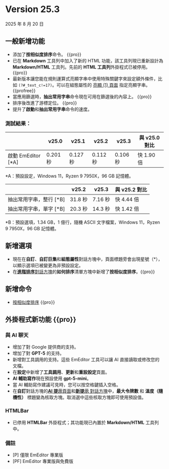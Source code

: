 # Version 25.3

2025 年 8 月 20 日

## 一般新增功能

- 添加了**按相似度排序**命令。 {{pro}}
- 已在 **Markdown** 工具列中加入了新的 HTML 功能，該工具列現已重新設計為 **Markdown/HTML** 工具列。先前的 **HTML 工具列**外掛程式已被停用。 {{pro}}
- 最新版本讓您能在規則運算式亮顯字串中使用特殊關鍵字來設定額外條件，比如 `(?#_text_c!=17)`。可以在組態屬性的 [亮顯 (1) 頁面](../dlg/properties/highlight1/index) 指定亮顯字串。 {{profree}}
- 當應用篩選時，**抽出常用字串**命令現在可用在篩選後的內容上。 {{pro}}
- 排序後改進了游標定位。 {{pro}}
- 提升了**啟動**和**抽出常用字串**命令的速度。

### 測試結果：

|  | v25.0 | v25.1 | v25.2 | v25.3 | 與 v25.0 對比 |
| --- | --- | --- | --- | --- | --- |
| 啟動 EmEditor \[\*A\] | 0.201 秒 | 0.127 秒 | 0.112 秒 | 0.106 秒 | 快 1.90 倍 |

\*A：預設設定，Windows 11，Ryzen 9 7950X，96 GB 記憶體。

|  | v25.2 | v25.3 | 與 v25.2 對比 |
| --- | --- | --- | --- |
| 抽出常用字串，整行 \[\*B\] | 31.8 秒 | 7.16 秒 | 快 4.44 倍 |
| 抽出常用字串，單字 \[\*B\] | 20.3 秒 | 14.3 秒 | 快 1.42 倍 |

\*B：預設選項，1.34 GB，1 億行，隨機 ASCII 文字檔案，Windows 11，Ryzen 9 7950X，96 GB 記憶體。

## 新增選項

- 現在在**自訂**、**自訂巨集**和**組態屬性**對話方塊中，頁面標題旁會出現星號（\*），以顯示選項已被變更為非預設設定。
- 在[**進階排序**對話方塊](../dlg/sort_multi/index)的**如何排序**清單方塊中新增了**按相似度排序**。{{pro}}


## 新增命令

- [按相似度排序](../cmd/sort/sort_similarity) {{pro}}


## 外掛程式新功能 {{pro}}

### 與 AI 聊天
- 增加了對 Google 提供商的支持。
- 增加了對 **GPT-5** 的支持。
- 新增對工具調用的支持。這些 EmEditor 工具可以讓 AI 直接讀取或修改您的文檔。
- 在**設定**中新增了**工具調用**、**更新**和**重設設定**頁面。
- **AI 輔助寫作**現在預設使用 **gpt-5-mini**。
- 當 AI 輔助寫作建議可見時，您可以按空格鍵插入空格。
- 在**自訂**對話方塊的[**AI 提示**頁面](../dlg/customize/ai_list/index)和[**新提示** 對話方塊](../dlg/new_prompt/index)中，**最大令牌數** 和 **溫度（隨機性）** 標題變為核取方塊。取消選中這些核取方塊即可使用預設值。

### HTMLBar
- 已停用 **HTMLBar** 外掛程式；其功能現已內置於 **Markdown/HTML** 工具列中。

### 備註

- \[P\] 僅限 EmEditor 專業版
- \[PF\] EmEditor 專業版與免費版